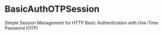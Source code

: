 # BasicAuthOTPSession
Simple Session Management for HTTP Basic Authentication with One-Time Password (OTP)
